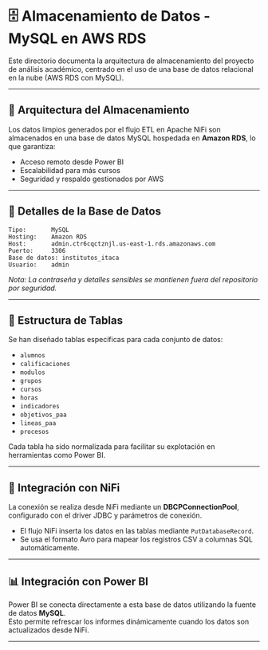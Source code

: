 # 🗄️ Almacenamiento de Datos - MySQL en AWS RDS

Este directorio documenta la arquitectura de almacenamiento del proyecto de análisis académico, centrado en el uso de una base de datos relacional en la nube (AWS RDS con MySQL).

---

## 🧱 Arquitectura del Almacenamiento

Los datos limpios generados por el flujo ETL en Apache NiFi son almacenados en una base de datos MySQL hospedada en **Amazon RDS**, lo que garantiza:

- Acceso remoto desde Power BI
- Escalabilidad para más cursos
- Seguridad y respaldo gestionados por AWS

---

## 🔐 Detalles de la Base de Datos

```
Tipo:       MySQL
Hosting:    Amazon RDS
Host:       admin.ctr6cqctznjl.us-east-1.rds.amazonaws.com
Puerto:     3306
Base de datos: institutos_itaca
Usuario:    admin
```

*Nota: La contraseña y detalles sensibles se mantienen fuera del repositorio por seguridad.*

---

## 🧩 Estructura de Tablas

Se han diseñado tablas específicas para cada conjunto de datos:

- `alumnos`
- `calificaciones`
- `modulos`
- `grupos`
- `cursos`
- `horas`
- `indicadores`
- `objetivos_paa`
- `lineas_paa`
- `procesos`

Cada tabla ha sido normalizada para facilitar su explotación en herramientas como Power BI.

---

## 🔌 Integración con NiFi

La conexión se realiza desde NiFi mediante un **DBCPConnectionPool**, configurado con el driver JDBC y parámetros de conexión.

- El flujo NiFi inserta los datos en las tablas mediante `PutDatabaseRecord`.
- Se usa el formato Avro para mapear los registros CSV a columnas SQL automáticamente.

---

## 📊 Integración con Power BI

Power BI se conecta directamente a esta base de datos utilizando la fuente de datos **MySQL**.  
Esto permite refrescar los informes dinámicamente cuando los datos son actualizados desde NiFi.

---
